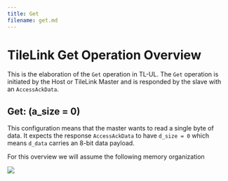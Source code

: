 ```yaml
---
title: Get
filename: get.md
--- 
```


# TileLink Get Operation Overview
This is the elaboration of the `Get` operation in TL-UL. The `Get` operation is initiated by the Host or TileLink Master and is responded by the slave with an `AccessAckData`.

## Get: (a_size = 0)
This configuration means that the master wants to read a single byte of data. It expects the response `AccessAckData` to have `d_size = 0` which means `d_data` carries an 8-bit data payload.

For this overview we will assume the following memory organization

<img src="https://github.com/hadirkhan10/TileLink/blob/master/docs/assets/tilelink.png">
